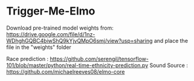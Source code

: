 # Trigger-Me-Elmo
Download pre-trained model weights from: https://drive.google.com/file/d/1nz-WDhghGQBC4biwShQ9kYjvQMpO6smj/view?usp=sharing
and place the file in the "weights" folder

Race prediction : https://github.com/serengil/tensorflow-101/blob/master/python/real-time-ethnicity-prediction.py
Sound Source : https://github.com/michaelreeves08/elmo-core
